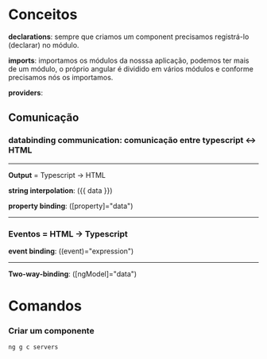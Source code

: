 # Conceitos
**declarations**: sempre que criamos um component 
precisamos registrá-lo (declarar) no módulo.

**imports**: importamos os módulos da nosssa aplicação, podemos ter mais de um módulo, o próprio angular é dividido em vários módulos e conforme precisamos nós os importamos.

**providers**: 

## Comunicação

### **databinding communication**: comunicação entre typescript <-> HTML 
___
**Output** = Typescript -> HTML

**string interpolation**: ({{ data }})

**property binding**: ([property]="data")
___
### **Eventos** = HTML -> Typescript

**event binding**: ((event)="expression")

---
**Two-way-binding**: ([ngModel]="data")


# Comandos

### Criar um componente
```ng g c servers```

